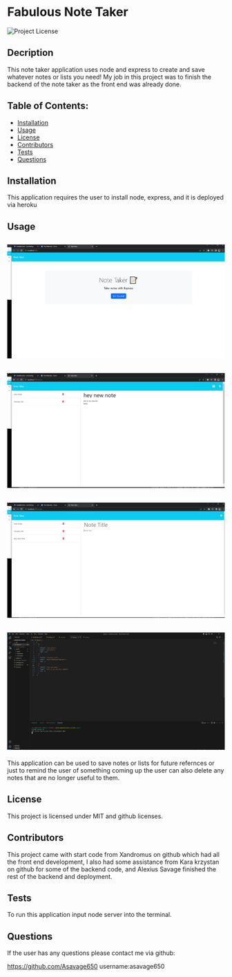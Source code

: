 # Fabulous Note Taker

![Project License](https://img.shields.io/badge/License-MIT-red)

## Decription

This note taker application uses node and express to create and save whatever notes or lists you need!
My job in this project was to finish the backend of the note taker as the front end was already done.

## Table of Contents:

- [Installation](#installation)
- [Usage](#usage)
- [License](#license)
- [Contributors](#contributors)
- [Tests](#tests)
- [Questions](#questions)

## Installation

This application requires the user to install node, express, and it is deployed via heroku

## Usage

## ![Image of note page](</2023-06-05%20(7).png>)

## ![Image of notes list being written](</2023-06-05%20(8).png>)

## ![Image of notes list being saved in localhost](</2023-06-05%20(10).png>)

## ![Image of notes saving in the db.json file with id's](</2023-06-05%20(11).png>)

This application can be used to save notes or lists for future refernces or just to remind the user of something coming up the user can also delete any notes that are no longer useful to them.

## License

This project is licensed under MIT and github licenses.

## Contributors

This project came with start code from Xandromus on github which had all the front end development, I also had some assistance from Kara krzystan on github for some of the backend code, and Alexius Savage finished the rest of the backend and deployment.

## Tests

To run this application input node server into the terminal.

## Questions

If the user has any questions please contact me via github:

https://github.com/Asavage650 username:asavage650
